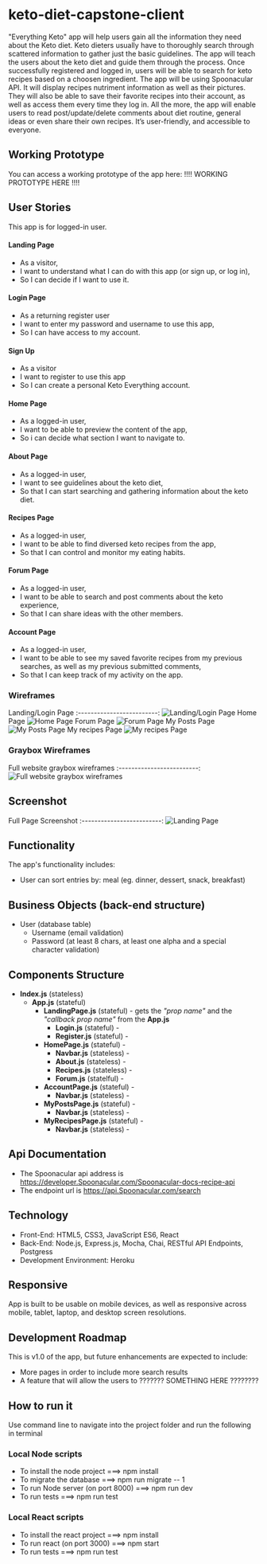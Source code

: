 # keto-diet-capstone-client

"Everything Keto" app will help users gain all the information they need about the Keto diet. 
Keto dieters usually have to thoroughly search through scattered information to gather just the basic guidelines. 
The app will teach the users about the keto diet and guide them through the process.
Once successfully registered and logged in, users will be able to search for keto recipes based on a choosen ingredient.
The app will be using Spoonacular API. It will display recipes nutriment information as well as their pictures. 
They will also be able to save their favorite recipes into their account, as well as access them every time they log in.
All the more, the app will enable users to read post/update/delete comments about diet routine, general ideas or even share their own recipes.
It’s user-friendly, and accessible to everyone.

## Working Prototype
You can access a working prototype of the app here: !!!! WORKING PROTOTYPE HERE !!!!

## User Stories
This app is for logged-in user.

#### Landing Page
* As a visitor,
* I want to understand what I can do with this app (or sign up, or log in), 
* So I can decide if I want to use it.

#### Login Page
* As a returning register user
* I want to enter my password and username to use this app,
* So I can have access to my account.


#### Sign Up
* As a visitor
* I want to register to use this app
* So I can create a personal Keto Everything account.


#### Home Page
* As a logged-in user,
* I want to be able to preview the content of the app,
* So i can decide what section I want to navigate to.


#### About Page
* As a logged-in user,
* I want to see guidelines about the keto diet,
* So that I can start searching and gathering information about the keto diet.

#### Recipes Page
* As a logged-in user,
* I want to be able to find diversed keto recipes from the app, 
* So that I can control and monitor my eating habits.


#### Forum Page
* As a logged-in user,
* I want to be able to search and post comments about the keto experience,
* So that I can share ideas with the other members.


#### Account Page
* As a logged-in user,
* I want to be able to see my saved favorite recipes from my previous searches, as well as my previous submitted comments,
* So that I can keep track of my activity on the app.

### Wireframes
Landing/Login Page
:-------------------------:
![Landing/Login Page](/github-images/wireframes/keto-diet-capstone-client-landingpage.jpg) 
Home Page
![Home Page](/github-images/wireframes/keto-diet-capstone-client-homepage.jpg) 
Forum Page
![Forum Page](/github-images/wireframes/keto-diet-capstone-client-forumpage.jpg) 
My Posts Page
![My Posts Page](/github-images/wireframes/keto-diet-capstone-client-myposts.jpg) 
My recipes Page
![My recipes Page](/github-images/wireframes/keto-diet-capstone-client-myrecipes.jpg) 

### Graybox Wireframes
Full website graybox wireframes
:-------------------------:
![Full website graybox wireframes](/github-images/wireframes/graybox-wireframes.png) 

## Screenshot
Full Page Screenshot 
:-------------------------:
![Landing Page](/github-images/screenshots/FILENAMEHERE.jpg) 

## Functionality
The app's functionality includes:
* User can sort entries by: meal (eg. dinner, dessert, snack, breakfast)

## Business Objects (back-end structure)
* User (database table)
    * Username (email validation)
    * Password (at least 8 chars, at least one alpha and a special character validation)


## Components Structure
* __Index.js__ (stateless)
    * __App.js__ (stateful)
        * __LandingPage.js__ (stateful) - gets the _"prop name"_ and the _"callback prop name"_ from the __App.js__
            * __Login.js__ (stateful) - 
            * __Register.js__ (stateful) - 
        * __HomePage.js__ (stateful)  - 
            * __Navbar.js__ (stateless) - 
            * __About.js__ (stateless) - 
            * __Recipes.js__ (stateless) - 
            * __Forum.js__ (statelful) - 
        * __AccountPage.js__ (stateful) - 
            * __Navbar.js__ (stateless) - 
        * __MyPostsPage.js__ (stateful) - 
            * __Navbar.js__ (stateless) - 
        * __MyRecipesPage.js__ (stateful) - 
            * __Navbar.js__ (stateless) - 

            

## Api Documentation
* The Spoonacular api address is  https://developer.Spoonacular.com/Spoonacular-docs-recipe-api
* The endpoint url is https://api.Spoonacular.com/search

## Technology
* Front-End: HTML5, CSS3, JavaScript ES6, React
* Back-End: Node.js, Express.js, Mocha, Chai, RESTful API Endpoints, Postgress
* Development Environment: Heroku

## Responsive
App is built to be usable on mobile devices, as well as responsive across mobile, tablet, laptop, and desktop screen resolutions.

## Development Roadmap
This is v1.0 of the app, but future enhancements are expected to include:
* More pages in order to include more search results 
* A feature that will allow the users to ??????? SOMETHING HERE ????????


## How to run it
Use command line to navigate into the project folder and run the following in terminal

### Local Node scripts
* To install the node project ===> npm install
* To migrate the database ===> npm run migrate -- 1
* To run Node server (on port 8000) ===> npm run dev
* To run tests ===> npm run test

### Local React scripts
* To install the react project ===> npm install
* To run react (on port 3000) ===> npm start
* To run tests ===> npm run test
































































 


